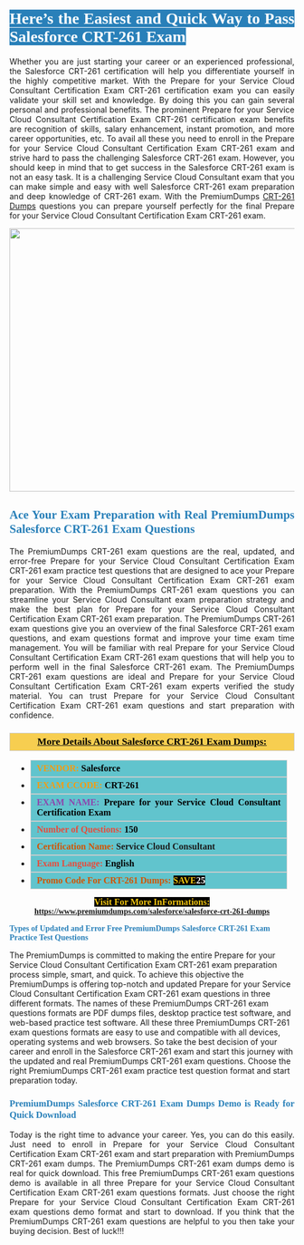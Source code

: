 <h1 style="text-align: justify;"><span style="color:#ffffff;"><span style="font-family:Georgia,serif;"><strong><span style="background-color:#2980b9;">Here’s the Easiest and Quick Way to Pass Salesforce CRT-261 Exam</span></strong></span></span></h1>

<p style="text-align: justify;">Whether you are just starting your career or an experienced professional, the Salesforce CRT-261 certification will help you differentiate yourself in the highly competitive market. With the Prepare for your Service Cloud Consultant Certification Exam CRT-261 certification exam you can easily validate your skill set and knowledge. By doing this you can gain several personal and professional benefits. The prominent Prepare for your Service Cloud Consultant Certification Exam CRT-261 certification exam benefits are recognition of skills, salary enhancement, instant promotion, and more career opportunities, etc. To avail all these you need to enroll in the Prepare for your Service Cloud Consultant Certification Exam CRT-261 exam and strive hard to pass the challenging Salesforce CRT-261 exam. However, you should keep in mind that to get success in the Salesforce CRT-261 exam is not an easy task. It is a challenging Service Cloud Consultant exam that you can make simple and easy with well Salesforce CRT-261 exam preparation and deep knowledge of CRT-261 exam. With the PremiumDumps <a href="https://www.premiumdumps.com/salesforce/salesforce-crt-261-dumps">CRT-261 Dumps</a> questions you can prepare yourself perfectly for the final Prepare for your Service Cloud Consultant Certification Exam CRT-261 exam.</p>

<p style="text-align: center;"><a href="https://www.premiumdumps.com/salesforce/salesforce-crt-261-dumps"><img alt="" src="https://i.imgur.com/KJGzbJ2.jpeg" style="width: 700px; height: 465px;" /></a></p>

<h2 style="text-align: justify;"><span style="color:#2980b9;"><span style="font-family:Georgia,serif;"><strong>Ace Your Exam Preparation with Real PremiumDumps Salesforce CRT-261 Exam Questions</strong></span></span></h2>

<p style="text-align: justify;">The PremiumDumps CRT-261 exam questions are the real, updated, and error-free Prepare for your Service Cloud Consultant Certification Exam CRT-261 exam practice test questions that are designed to ace your Prepare for your Service Cloud Consultant Certification Exam CRT-261 exam preparation. With the PremiumDumps CRT-261 exam questions you can streamline your Service Cloud Consultant exam preparation strategy and make the best plan for Prepare for your Service Cloud Consultant Certification Exam CRT-261 exam preparation. The PremiumDumps CRT-261 exam questions give you an overview of the final Salesforce CRT-261 exam questions, and exam questions format and improve your time exam time management. You will be familiar with real Prepare for your Service Cloud Consultant Certification Exam CRT-261 exam questions that will help you to perform well in the final Salesforce CRT-261 exam. The PremiumDumps CRT-261 exam questions are ideal and Prepare for your Service Cloud Consultant Certification Exam CRT-261 exam experts verified the study material. You can trust Prepare for your Service Cloud Consultant Certification Exam CRT-261 exam questions and start preparation with confidence.</p>

<h3 style="background: #f7ce50; border: 1px solid rgb(204, 204, 204); padding: 5px 10px; text-align: center;"><span style="font-family:Georgia,serif;"><u><u><span style="color:#000000;"><span style="font-size:11pt"><span style="line-height:normal"><b><span style="font-size:13.0pt"><span cambria="">More Details About Salesforce CRT-261 Exam Dumps:</span></span></b></span></span></span></u></u></span></h3>

<ul>
	<li style="margin:0cm 10pt">
	<div style="background:#61c4cd; border: 1px solid rgb(204, 204, 204); padding: 5px 10px; text-align: justify;"><span style="font-family:Georgia,serif;"><span style="font-size:11pt"><span style="line-height:normal"><b><span style="font-size:12.0pt"><span new="" roman="" times=""><span style="color:#f39c12;">VENDOR:</span> <span style="color:#000000;">Salesforce</span></span></span></b></span></span></span></div>
	</li>
	<li style="margin:0cm 10pt">
	<div style="background: #61c4cd; border: 1px solid rgb(204, 204, 204); padding: 5px 10px; text-align: justify;"><span style="font-family:Georgia,serif;"><span style="font-size:11pt"><span style="line-height:normal"><b><span style="font-size:12.0pt"><span new="" roman="" times=""><span style="color:#f39c12;">EXAM CCODE:</span> <span style="color:#000000;">CRT-261</span></span></span></b></span></span></span></div>
	</li>
	<li style="margin:0cm 10pt">
	<div style="background: #61c4cd; border: 1px solid rgb(204, 204, 204); padding: 5px 10px; text-align: justify;"><span style="font-family:Georgia,serif;"><span style="font-size:11pt"><span style="line-height:normal"><b><span style="font-size:12.0pt"><span new="" roman="" times=""><span style="color:#8e44ad;">EXAM NAME:</span> <span style="color:#000000;">Prepare for your Service Cloud Consultant Certification Exam</span></span></span></b></span></span></span></div>
	</li>
	<li style="margin:0cm 10pt">
	<div style="background: #61c4cd; border: 1px solid rgb(204, 204, 204); padding: 5px 10px;"><span style="font-family:Georgia,serif;"><span style="font-size:11pt"><span style="line-height:normal"><b><span style="font-size:12.0pt"><span new="" roman="" times=""><span style="color:#e74c3c;">Number of Questions:</span><span style="color:#000000;"><span style="color:#f1c40f;"> </span>150</span></span></span></b></span></span></span></div>
	</li>
	<li style="margin:0cm 10pt">
	<div style="background: #61c4cd; border: 1px solid rgb(204, 204, 204); padding: 5px 10px; text-align: justify;"><span style="font-family:Georgia,serif;"><span style="font-size:11pt"><span style="line-height:normal"><b><span style="font-size:12.0pt"><span new="" roman="" times=""><span style="color:#d35400;">Certification Name:</span> Service Cloud Consultant</span></span></b></span></span></span></div>
	</li>
	<li style="margin:0cm 10pt">
	<div style="background: #61c4cd; border: 1px solid rgb(204, 204, 204); padding: 5px 10px; text-align: justify;"><span style="font-family:Georgia,serif;"><span style="font-size:11pt"><span style="line-height:normal"><b><span style="font-size:12.0pt"><span new="" roman="" times=""><span style="color:#e74c3c;">Exam Language:</span> <span style="color:#000000;">English</span></span></span></b></span></span></span></div>
	</li>
	<li style="margin:0cm 10pt">
	<div style="background: #61c4cd; border: 1px solid rgb(204, 204, 204); padding: 5px 10px;"><span style="font-family:Georgia,serif;"><span style="font-size:11pt"><span style="line-height:normal"><b><span style="font-size:12.0pt"><span new="" roman="" times=""><span style="color:#d35400;">Promo Code For CRT-261 Dumps:</span><span style="color:#f1c40f;"> <span style="background-color:#000000;">SAVE</span></span><span style="color:#ffffff;"><span style="background-color:#000000;">25</span></span></span></span></b></span></span></span></div>
	</li>
</ul>

<p style="text-align: center;"><span style="font-family:Georgia,serif;"><strong><span style="font-size:16px;"><span style="color:#f1c40f;"><span style="background-color:#000000;">Visit For More InFormations:</span></span></span> <a href="https://www.premiumdumps.com/salesforce/salesforce-crt-261-dumps">https://www.premiumdumps.com/salesforce/salesforce-crt-261-dumps</a></strong></span></p>

<p><span style="color:#2980b9;"><span style="font-family:Georgia,serif;"><strong><strong><strong>Types of Updated and Error Free PremiumDumps Salesforce CRT-261 Exam Practice Test Questions</strong></strong></strong></span></span></p>

<p>The PremiumDumps is committed to making the entire Prepare for your Service Cloud Consultant Certification Exam CRT-261 exam preparation process simple, smart, and quick. To achieve this objective the PremiumDumps is offering top-notch and updated Prepare for your Service Cloud Consultant Certification Exam CRT-261 exam questions in three different formats. The names of these PremiumDumps CRT-261 exam questions formats are PDF dumps files, desktop practice test software, and web-based practice test software. All these three PremiumDumps CRT-261 exam questions formats are easy to use and compatible with all devices, operating systems and web browsers. So take the best decision of your career and enroll in the Salesforce CRT-261 exam and start this journey with the updated and real PremiumDumps CRT-261 exam questions. Choose the right PremiumDumps CRT-261 exam practice test question format and start preparation today.</p>

<h3 style="text-align: justify;"><span style="color:#2980b9;"><span style="font-family:Georgia,serif;"><strong><strong><strong>PremiumDumps Salesforce CRT-261 Exam Dumps Demo is Ready for Quick Download</strong></strong></strong></span></span></h3>

<p style="text-align: justify;">Today is the right time to advance your career. Yes, you can do this easily. Just need to enroll in Prepare for your Service Cloud Consultant Certification Exam CRT-261 exam and start preparation with PremiumDumps CRT-261 exam dumps. The PremiumDumps CRT-261 exam dumps demo is real for quick download. This free PremiumDumps CRT-261 exam questions demo is available in all three Prepare for your Service Cloud Consultant Certification Exam CRT-261 exam questions formats. Just choose the right Prepare for your Service Cloud Consultant Certification Exam CRT-261 exam questions demo format and start to download. If you think that the PremiumDumps CRT-261 exam questions are helpful to you then take your buying decision. Best of luck!!!</p>
